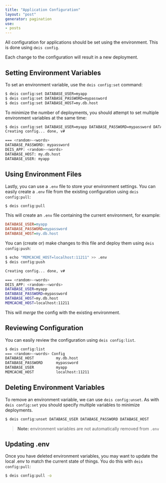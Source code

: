 ```yaml
---
title: "Application Configuration"
layout: "post"
generator: pagination
use:
- posts
---
```


All configuration for applications should be set using the environment. This is done using `deis config`.

Each change to the configuration will result in a new deployment.

## Setting Environment Variables

To set an environment variable, use the `deis config:set` command:

```sh
$ deis config:set DATABASE_USER=myapp
$ deis config:set DATABASE_PASSWORD=mypassword
$ deis config:set DATABASE_HOST=my.db.host
```

To minimize the number of deployments, you should attempt to set multiple environment variables at the same time:

```sh
$ deis config:set DATABASE_USER=myapp DATABASE_PASSWORD=mypassword DATABASE_HOST=my.db.host
Creating config... done, v#

=== <random>-<words>
DATABASE_PASSWORD: mypassword
DEIS_APP: <random>-<words>
DATABASE_HOST: my.db.host
DATABASE_USER: myapp
```

## Using Environment Files

Lastly, you can use a `.env` file to store your environment settings. You can easily create a `.env` file from the existing configuration using `deis config:pull`:

```sh
$ deis config:pull
```

This will create an `.env` file containing the current environment, for example:

```ini
DATABASE_USER=myapp
DATABASE_PASSWORD=mypassword
DATABASE_HOST=my.db.host
```

You can (create or) make changes to this file and deploy them using `deis config:push`:

```sh
$ echo "MEMCACHE_HOST=localhost:11211" >> .env
$ deis config:push

Creating config... done, v#

=== <random>-<words>
DEIS_APP: <random>-<words>
DATABASE_USER=myapp
DATABASE_PASSWORD=mypassword
DATABASE_HOST=my.db.host
MEMCACHE_HOST=localhost:11211
```

This will _merge_ the config with the existing environment.

## Reviewing Configuration

You can easily review the configuration using `deis config:list`.

```sh
$ deis config:list
=== <random>-<words> Config
DATABASE_HOST          my.db.host
DATABASE_PASSWORD      mypassword
DATABASE_USER          myapp
MEMCACHE_HOST          localhost:11211
```

## Deleting Environment Variables

To remove an environment variable, we can use `deis config:unset`. As with `deis config:set` you should specify multiple variables to minimize deployments.

```sh
$ deis config:unset DATABASE_USER DATABASE_PASSWORD DATABASE_HOST
```

> **Note:** environment variables are not automatically removed from `.env`

## Updating .env

Once you have deleted environment variables, you may want to update the local .env to match the current state of things. You do this with `deis config:pull`:

```sh
$ deis config:pull -o
```

